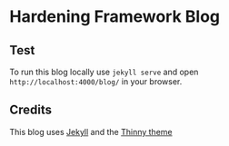 # Hardening Framework Blog

## Test

To run this blog locally use `jekyll serve` and open `http://localhost:4000/blog/` in your browser.

## Credits

This blog uses [Jekyll](http://jekyllrb.com/) and the [Thinny theme](https://github.com/camporez/Thinny)